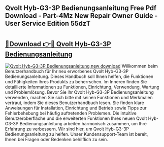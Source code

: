 ## Qvolt Hyb-G3-3P Bedienungsanleitung Free Pdf Download - Part-4Mz New Repair Owner Guide - User Service Edition 55dzT

# <h2><a href="http://df61nxa.blite.top/?on=Qvolt+Hyb-G3-3P+Bedienungsanleitung">🔗Download 👉🔴 Qvolt Hyb-G3-3P Bedienungsanleitung</a></h2>

[![Qvolt Hyb-G3-3P Bedienungsanleitung new download](https://i.imgur.com/lujVjoI.png)](http://df61nxa.blite.top/?on=Qvolt+Hyb-G3-3P+Bedienungsanleitung)
Willkommen beim Benutzerhandbuch für Ihr neu erworbenes Qvolt Hyb-G3-3P Bedienungsanleitung. Dieses Handbuch soll Ihnen helfen, die Funktionen und Fähigkeiten Ihres Produkts zu beherrschen. Im Inneren finden Sie detaillierte Informationen zu Funktionen, Einrichtung, Verwendung, Wartung und Problemlösung. Bevor Sie Ihr Qvolt Hyb-G3-3P Bedienungsanleitung verwenden, machen Sie sich bitte mit seinen Funktionen und Merkmalen vertraut, indem Sie dieses Benutzerhandbuch lesen. Sie finden klare Anweisungen für Installation, Einrichtung und Betrieb sowie Tipps zur Fehlerbehebung bei häufig auftretenden Problemen. Die intuitive Benutzeroberfläche und die erweiterten Funktionen Ihres neuen Qvolt Hyb-G3-3P Bedienungsanleitung arbeiten harmonisch zusammen, um Ihre Erfahrung zu verbessern. Wir sind hier, um Qvolt Hyb-G3-3P Bedienungsanleitung zu helfen. Unser Kundensupport-Team ist bereit, Ihnen bei Fragen oder Bedenken behilflich zu sein.
